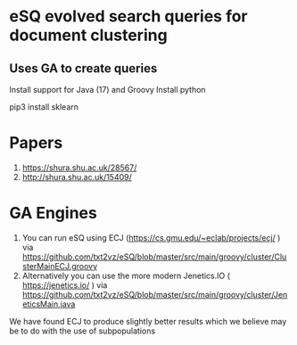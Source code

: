 # eSQ evolved search queries for document clustering
## Uses GA to create queries

Install support for Java (17) and Groovy
Install python

pip3 install sklearn

# Papers
1. https://shura.shu.ac.uk/28567/ 
2.  http://shura.shu.ac.uk/15409/

# GA Engines 
1. You can run eSQ using ECJ (https://cs.gmu.edu/~eclab/projects/ecj/ ) via https://github.com/txt2vz/eSQ/blob/master/src/main/groovy/cluster/ClusterMainECJ.groovy 
2. Alternatively you can use the more modern Jenetics.IO ( https://jenetics.io/ ) via  https://github.com/txt2vz/eSQ/blob/master/src/main/groovy/cluster/JeneticsMain.java

We have found ECJ to produce slightly better results which we believe may be to do with the use of subpopulations
